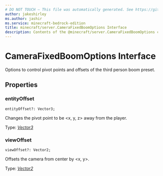 ```yaml
---
# DO NOT TOUCH — This file was automatically generated. See https://github.com/mojang/minecraftapidocsgenerator to modify descriptions, examples, etc.
author: jakeshirley
ms.author: jashir
ms.service: minecraft-bedrock-edition
title: minecraft/server.CameraFixedBoomOptions Interface
description: Contents of the @minecraft/server.CameraFixedBoomOptions class.
---
```

# CameraFixedBoomOptions Interface

Options to control pivot points and offsets of the third person boom preset.

## Properties

### **entityOffset**
`entityOffset?: Vector3;`

Changes the pivot point to be <x, y, z> away from the player.

Type: [*Vector3*](Vector3.md)

### **viewOffset**
`viewOffset?: Vector2;`

Offsets the camera from center by <x, y>.

Type: [*Vector2*](Vector2.md)
